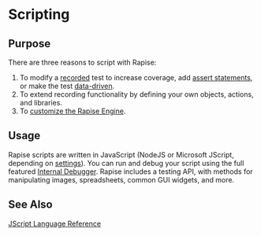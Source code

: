 # Scripting

## Purpose

There are three reasons to script with Rapise:

1. To modify a [recorded](recording.md) test to increase coverage, add [assert statements](assertions.md), or make the test [data-driven](data_driven_testing.md).
2. To extend recording functionality by defining your own objects, actions, and libraries.
3. To [customize the Rapise Engine](customizable_engine.md).

## Usage

Rapise scripts are written in JavaScript (NodeJS or Microsoft JScript, depending on [settings](Guide/options_dialog.md#execution)). You can run and debug your script using the full featured [Internal Debugger](internal_debugger.md). Rapise includes a testing API, with methods for manipulating images, spreadsheets, common GUI widgets, and more. 

## See Also

[JScript Language Reference](jscript_language_reference.md)